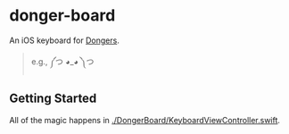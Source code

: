 donger-board
============

An iOS keyboard for [Dongers](http://dongerlist.com/).

> e.g., ༼つ ◕_◕ ༽つ

## Getting Started

All of the magic happens in [./DongerBoard/KeyboardViewController.swift](../../blob/master/DongerBoard/KeyboardViewController.swift).
